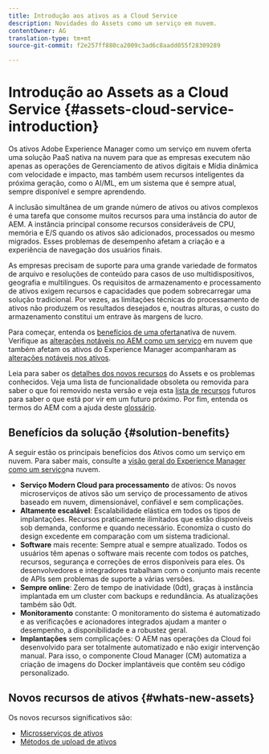 ```yaml
---
title: Introdução aos ativos as a Cloud Service
description: Novidades do Assets como um serviço em nuvem.
contentOwner: AG
translation-type: tm+mt
source-git-commit: f2e257ff880ca2009c3ad6c8aadd055f28309289

---
```



# Introdução ao Assets as a Cloud Service {#assets-cloud-service-introduction}

<!-- Need review information from gklebus -->

Os ativos Adobe Experience Manager como um serviço em nuvem oferta uma solução PaaS nativa na nuvem para que as empresas executem não apenas as operações de Gerenciamento de ativos digitais e Mídia dinâmica com velocidade e impacto, mas também usem recursos inteligentes da próxima geração, como o AI/ML, em um sistema que é sempre atual, sempre disponível e sempre aprendendo.

A inclusão simultânea de um grande número de ativos ou ativos complexos é uma tarefa que consome muitos recursos para uma instância do autor de AEM. A instância principal consome recursos consideráveis de CPU, memória e E/S quando os ativos são adicionados, processados ou mesmo migrados. Esses problemas de desempenho afetam a criação e a experiência de navegação dos usuários finais.

As empresas precisam de suporte para uma grande variedade de formatos de arquivo e resoluções de conteúdo para casos de uso multidispositivos, geografia e multilíngues. Os requisitos de armazenamento e processamento de ativos exigem recursos e capacidades que podem sobrecarregar uma solução tradicional. Por vezes, as limitações técnicas do processamento de ativos não produzem os resultados desejados e, noutras alturas, o custo do armazenamento constitui um entrave às margens de lucro.

Para começar, entenda os [benefícios de uma oferta](#solution-benefits)nativa de nuvem. Verifique as [alterações notáveis no AEM como um serviço](/help/release-notes/aem-cloud-changes.md) em nuvem que também afetam os ativos do Experience Manager acompanharam as [alterações notáveis nos ativos](/help/assets/assets-cloud-changes.md).

Leia para saber os [detalhes dos novos recursos](#whats-new-assets) do Assets e os problemas [](/help/release-notes/known-issues.md)conhecidos. Veja uma lista de funcionalidade [](/help/release-notes/deprecated-removed-features.md) obsoleta ou removida para saber o que foi removido nesta versão e veja esta [lista de recursos](/help/release-notes/known-issues.md#upcoming-assets-capabilities) futuros para saber o que está por vir em um futuro próximo. Por fim, entenda os termos do AEM com a ajuda deste [glossário](/help/overview/terminology.md).

## Benefícios da solução {#solution-benefits}

A seguir estão os principais benefícios dos Ativos como um serviço em nuvem. Para saber mais, consulte a [visão geral do Experience Manager como um serviço](/help/overview/introduction.md)na nuvem.

* **Serviço Modern Cloud para processamento** de ativos: Os novos microserviços de ativos são um serviço de processamento de ativos baseado em nuvem, dimensionável, confiável e sem complicações.
* **Altamente escalável**: Escalabilidade elástica em todos os tipos de implantações. Recursos praticamente ilimitados que estão disponíveis sob demanda, conforme e quando necessário. Economiza o custo do design excedente em comparação com um sistema tradicional.
* **Software** mais recente: Sempre atual e sempre atualizado. Todos os usuários têm apenas o software mais recente com todos os patches, recursos, segurança e correções de erros disponíveis para eles. Os desenvolvedores e integradores trabalham com o conjunto mais recente de APIs sem problemas de suporte a várias versões.
* **Sempre online**: Zero de tempo de inatividade (0dt), graças à instância implantada em um cluster com backups e redundância. As atualizações também são 0dt.
* **Monitoramento** constante: O monitoramento do sistema é automatizado e as verificações e acionadores integrados ajudam a manter o desempenho, a disponibilidade e a robustez geral.
* **Implantações** sem complicações: O AEM nas operações da Cloud foi desenvolvido para ser totalmente automatizado e não exigir intervenção manual. Para isso, o componente Cloud Manager (CM) automatiza a criação de imagens do Docker implantáveis que contêm seu código personalizado.

## Novos recursos de ativos {#whats-new-assets}

Os novos recursos significativos são:

* [Microsserviços de ativos](/help/assets/asset-microservices-overview.md)
* [Métodos de upload de ativos](/help/assets/add-assets.md)
